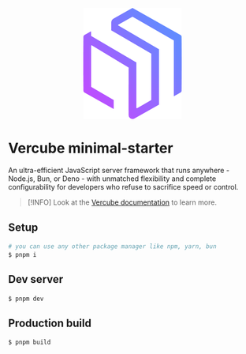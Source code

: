 <p style="text-align: center" align="center">
  <img src="https://github.com/OskarLebuda/vue-lazy-hydration/raw/main/.github/assets/logo.png?raw=true" width="200" alt="Vercube"/>
</p>

# Vercube minimal-starter
An ultra-efficient JavaScript server framework that runs anywhere - Node.js, Bun, or Deno - with unmatched flexibility and complete configurability for developers who refuse to sacrifice speed or control.

> [!INFO]
> Look at the [Vercube documentation](https://vercube.dev) to learn more.

## Setup
```bash
# you can use any other package manager like npm, yarn, bun
$ pnpm i
```

## Dev server
```bash
$ pnpm dev
```

## Production build
```bash
$ pnpm build
```